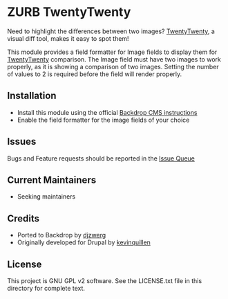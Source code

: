 # ZURB TwentyTwenty

Need to highlight the differences between two images? [TwentyTwenty](http://zurb.com/playground/twentytwenty), a visual diff tool, makes it easy to spot them!

This module provides a field formatter for Image fields to display them for [TwentyTwenty](http://zurb.com/playground/twentytwenty) comparison. The Image field must have two images to work properly, as it is showing a comparison of two images. Setting the number of values to 2 is required before the field will render properly.

## Installation

- Install this module using the official [Backdrop CMS instructions](https://backdropcms.org/guide/modules)
- Enable the field formatter for the image fields of your choice

## Issues

Bugs and Feature requests should be reported in the [Issue Queue](https://github.com/backdrop-contrib/zurb_twentytwenty/issues)

## Current Maintainers

- Seeking maintainers

## Credits

- Ported to Backdrop by [djzwerg](https://github.com/djzwerg)
- Originally developed for Drupal by [kevinquillen](https://www.drupal.org/u/kevinquillen)

## License

This project is GNU GPL v2 software. See the LICENSE.txt file in this directory for complete text.
